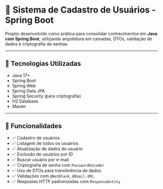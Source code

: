 # 📘 Sistema de Cadastro de Usuários - Spring Boot

Projeto desenvolvido como prática para consolidar conhecimentos em **Java com Spring Boot**, utilizando arquitetura em camadas, DTOs, validação de dados e criptografia de senhas.

---

## 🚀 Tecnologias Utilizadas

- Java 17+
- Spring Boot
- Spring Web
- Spring Data JPA
- Spring Security (para criptografia)
- H2 Database
- Maven

---

## 🧱 Funcionalidades

- ✅ Cadastro de usuários
- ✅ Listagem de todos os usuários
- ✅ Atualização de dados do usuário
- ✅ Exclusão de usuários por ID
- ✅ Buscar usuário por e-mail
- ✅ Criptografia de senha com `PasswordEncoder`
- ✅ Uso de DTOs para transferência de dados
- ✅ Validações com `@NotBlank`, `@Email`, etc.
- ✅ Respostas HTTP padronizadas com `ResponseEntity`